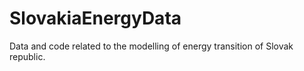 # SlovakiaEnergyData
Data and code related to the modelling of energy transition of Slovak republic.
